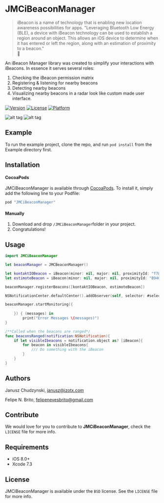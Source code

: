 # JMCiBeaconManager
> iBeacon is a name of technology that is enabling new location awareness possibilities for apps.
"Leveraging Bluetooth Low Energy (BLE), a device with iBeacon technology 
can be used to establish a region around an object. This allows an iOS device to determine when it has entered or left the region, along with an estimation of proximity to a beacon."  
🔶

An iBeacon Manager library was created to simplify your interactions with iBeacons. In essence it serves several roles:

1. Checking the iBeacon permission matrix 
2. Registering & listening for nearby beacons
3. Detecting nearby beacons 
4. Visualizing nearby beacons in a radar look like custom made user interface.

 

[![Version](https://img.shields.io/cocoapods/v/JMCiBeaconManager.svg?style=flat)](http://cocoapods.org/pods/JMCiBeaconManager)
[![License](https://img.shields.io/cocoapods/l/JMCiBeaconManager.svg?style=flat)](http://cocoapods.org/pods/JMCiBeaconManager)
[![Platform](https://img.shields.io/cocoapods/p/JMCiBeaconManager.svg?style=flat)](http://cocoapods.org/pods/JMCiBeaconManager)

![alt tag](https://github.com/appzzman/JMCBeaconManager/blob/pr/1/iPadGif.gif)
![alt tag](https://raw.githubusercontent.com/appzzman/JMCBeaconManager/pr/1/iPhoneGif.gif)


## Example
To run the example project, clone the repo, and run `pod install` from the Example directory first.

## Installation

#### CocoaPods
JMCiBeaconManager is available through [CocoaPods](http://cocoapods.org). To install
it, simply add the following line to your Podfile:

```ruby
pod "JMCiBeaconManager"
```

#### Manually
1. Download and drop ```/JMCiBeaconManager```folder in your project.  
2. Congratulations! 


## Usage

```Swift 
import JMCiBeaconManager

let beaconManager = JMCBeaconManager()

let kontaktIOBeacon = iBeacon(minor: nil, major: nil, proximityId: "f7826da6-4fa2-4e98-8024-bc5b71e0893e")
let estimoteBeacon = iBeacon(minor: nil, major: nil, proximityId: "B9407F30-F5F8-466E-AFF9-25556B57FE6D")

beaconManager.registerBeacons([kontaktIOBeacon, estimoteBeacon])

NSNotificationCenter.defaultCenter().addObserver(self, selector: #selector(beaconsRanged(_:)), name: iBeaconNotifications.BeaconProximity.rawValue, object: nil)

beaconManager.startMonitoring({ 
            
    }) { (messages) in
        print("Error Messages \(messages)")
}

/**Called when the beacons are ranged*/
func beaconsRanged(notification:NSNotification){
    if let visibleIbeacons = notification.object as? [iBeacon]{
        for beacon in visibleIbeacons{
            /// Do something with the iBeacon
        }
    }
}  


```

## Authors

Janusz Chudzynski, <janusz@izotx.com>

Felipe N. Brito, <felipenevesbrito@gmail.com>

## Contribute

We would love for you to contribute to **JMCiBeaconManager**, check the ``LICENSE`` file for more info.

## Requirements

- iOS 8.0+
- Xcode 7.3

## License

JMCiBeaconManager is available under the ```BSD``` license. See the ```LICENSE``` file for more info.

